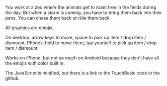 You work at a zoo where the animals get to roam free in the fields during the day. But when a storm is coming, you have to bring them back into their pens. You can chase them back or ride them back.

All graphics are emojis.

On desktop: arrow keys to move, space to pick up item / drop item / dismount. Phones: hold to move there, tap yourself to pick up item / drop item / dismount.

Works on iPhone, but not so much on Android because they don't have all the emojis with color built in.

The JavaScript is minified, but there is a link to the TouchBasic code in the github.